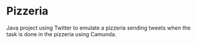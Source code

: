 # Pizzeria
Java project using Twitter to emulate a pizzeria sending tweets when the task is done in the pizzeria using Camunda.
